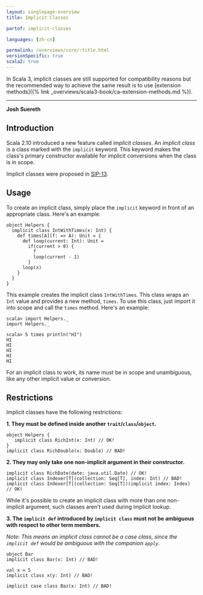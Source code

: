 ```yaml
---
layout: singlepage-overview
title: Implicit Classes

partof: implicit-classes

languages: [zh-cn]

permalink: /overviews/core/:title.html
versionSpecific: true
scala2: true
---
```


In Scala 3, implicit classes are still supported for compatibility reasons but the recommended way to achieve the same result is to use [extension methods]({% link _overviews/scala3-book/ca-extension-methods.md %}).

---

**Josh Suereth**

## Introduction

Scala 2.10 introduced a new feature called *implicit classes*.  An *implicit class* is a class
marked with the `implicit` keyword.  This keyword makes the class's primary constructor available
for implicit conversions when the class is in scope.

Implicit classes were proposed in [SIP-13](https://docs.scala-lang.org/sips/pending/implicit-classes.html).

## Usage

To create an implicit class, simply place the `implicit` keyword in front of an appropriate
class.  Here's an example:

    object Helpers {
      implicit class IntWithTimes(x: Int) {
        def times[A](f: => A): Unit = {
          def loop(current: Int): Unit =
            if(current > 0) {
              f
              loop(current - 1)
            }
          loop(x)
        }
      }
    }

This example creates the implicit class `IntWithTimes`.  This class wraps an `Int` value and provides
a new method, `times`.   To use this class, just import it into scope and call the `times` method.
Here's an example:

    scala> import Helpers._
    import Helpers._

    scala> 5 times println("HI")
    HI
    HI
    HI
    HI
    HI

For an implicit class to work, its name must be in scope and unambiguous, like any other implicit
value or conversion.


## Restrictions

Implicit classes have the following restrictions:

**1. They must be defined inside another `trait`/`class`/`object`.**


    object Helpers {
       implicit class RichInt(x: Int) // OK!
    }
    implicit class RichDouble(x: Double) // BAD!


**2. They may only take one non-implicit argument in their constructor.**


    implicit class RichDate(date: java.util.Date) // OK!
    implicit class Indexer[T](collection: Seq[T], index: Int) // BAD!
    implicit class Indexer[T](collection: Seq[T])(implicit index: Index) // OK!


While it's possible to create an implicit class with more than one non-implicit argument, such classes
aren't used during implicit lookup.


**3. The `implicit def` introduced by `implicit class` must not be ambiguous with respect to other term members.**

*Note: This means an implicit class cannot be a case class, since the `implicit def` would be ambiguous with the companion `apply`*.

    object Bar
    implicit class Bar(x: Int) // BAD!

    val x = 5
    implicit class x(y: Int) // BAD!

    implicit case class Baz(x: Int) // BAD!
